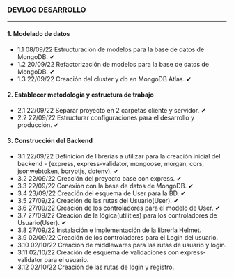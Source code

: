 ### DEVLOG DESARROLLO

---

#### 1. Modelado de datos

- 1.1 08/09/22 Estructuración de modelos para la base de datos de MongoDB.  ✔
- 1.2 20/09/22 Refactorización de modelos para la base de datos de MongoDB.  ✔
- 1.3 22/09/22 Creación del cluster y db en MongoDB Atlas.  ✔

#### 2. Establecer metodología y estructura de trabajo

- 2.1 22/09/22 Separar proyecto en 2 carpetas cliente y servidor.  ✔
- 2.2 22/09/22 Estructurar configuraciones para el desarrollo y producción.  ✔

#### 3. Construcción del Backend

- 3.1 22/09/22 Definición de librerías a utilizar para la creación inicial del backend - (express, express-validator, mongoose, morgan, cors, jsonwebtoken, bcryptjs, dotenv).  ✔
- 3.2 22/09/22 Creación del proyecto base con express.  ✔
- 3.3 22/09/22 Conexión con la base de datos de MongoDB.  ✔
- 3.4 23/09/22 Creación del esquema de User para la BD.  ✔
- 3.5 27/09/22 Creación de las rutas del Usuario(User).  ✔
- 3.6 27/09/22 Creación de los controladores para el modelo de User.  ✔
- 3.7 27/09/22 Creación de la lógica(utilities) para los controladores de Usuario(User).  ✔
- 3.8 27/09/22 Instalación e implementación de la librería Helmet.
- 3.9 02/09/22 Creación de los controladores para el Login del usuario.
- 3.10 02/10/22 Creación de middlewares para las rutas de usuario y login.
- 3.11 02/10/22 Creación de esquema de validaciones con express-validator para el usuario.
- 3.12 02/10/22 Creación de las rutas de login y registro.